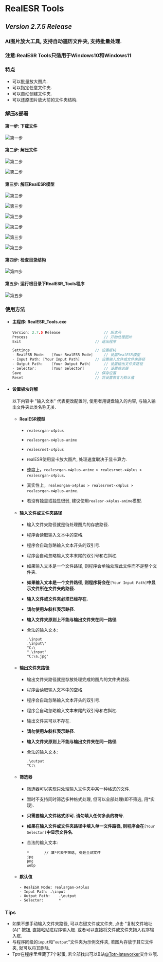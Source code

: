 # RealESR Tools

## *Version 2.7.5 Release*

### AI图片放大工具, 支持自动遍历文件夹, 支持批量处理.

### **注意:RealESR Tools只适用于Windows10和Windows11**

### 特点

- 可以批量放大图片.
- 可以指定任意文件夹.
- 可以自动创建文件夹.
- 可以还原图片放大前的文件夹结构.

### 解压&部署

#### 第一步: 下载文件

![第一步](https://github.com/Tptr-lateworker/RealESR_Tools/blob/main/output/1.jpg)

#### 第二步: 解压文件

![第二步](.\output\2.jpg)

![第二步](.\output\3.jpg)

#### 第三步: 解压RealESR模型

![第三步](.\output\4.jpg)

![第三步](.\output\5.jpg)

![第三步](.\output\6.jpg)

![第三步](.\output\7.jpg)

![第三步](.\output\8.jpg)

![第三步](.\output\9.jpg)

#### 第四步: 检查目录结构

![第四步](.\output\11.jpg)

#### 第五步: 运行根目录下RealESR_Tools程序

![第五步](.\output\10.jpg)

### 使用方法

- #### 主程序: RealESR_Tools.exe

  ```c++
  Version: 2.7.5 Release					// 版本号
  Process									// 开始处理图片
  Exit									// 退出程序
  
  Settings								// 设置板块
  - RealESR Mode:	[Your RealESR Mode]		// 设置RealESR模型
  - Input Path:	[Your Input Path]		// 设置输入文件或文件夹路径
  - Output Path:	[Your Output Path]		// 设置输出文件夹路径
  - Selector:		[Your Selector]			// 设置筛选器
  Save									// 保存设置
  Reset									// 将设置恢复为默认值
  ```

- #### 设置板块详解

  以下内容中 "输入文本" 代表更改配置时, 使用者用键盘输入的内容, 与输入输出文件夹此类名称无关.

  - #### RealESR模型

    - `realesrgan-x4plus`
    
    - `realesrgan-x4plus-anime`
    - `realesrnet-x4plus`

    - realESR使用显卡放大图片, 处理速度取决于显卡算力. 

    - 速度上，`realesrgan-x4plus-anime > realesrnet-x4plus > realesrgan-x4plus`.
    - 真实性上，`realesrgan-x4plus > realesrnet-x4plus > realesrgan-x4plus-anime`.
    
    - 若没有独显或独显很弱, 建议使用`realesr-x4plus-anime`模型.

  - #### 输入文件或文件夹路径

    - 输入文件夹路径就是待处理图片的存放路径.

    - 程序会读取输入文本中的空格.

    - 程序会自动忽略输入文本开头的双引号.

    - 程序会自动忽略输入文本末尾的双引号和右斜杠.

    - 如果输入文本是一个文件路径, 则程序会单独处理此文件而不是整个文件夹.

    - **如果输入文本是一个文件路径, 则程序将会在**`[Your Input Path]`**中显示文件所在文件夹的路径.**
    
    - **输入文件或文件夹必须已经存在.**
    
    - **请勿使用左斜杠表示路径**.
    
    - **输入文件夹原则上不能与输出文件夹在同一路径**.
    
    - 合法的输入文本: 
    
      ```
      .\input
      .\input\"
      "C:\
      ".\input"
      "C:\a.jpg"
      ```
    
  - #### 输出文件夹路径
    
      - 输出文件夹路径就是存放处理完成的图片的文件夹路径. 
      
      - 程序会读取输入文本中的空格.
      
      - 程序会自动忽略输入文本开头的双引号.
      
      - 程序会自动忽略输入文本末尾的双引号和右斜杠.
      
      - 输出文件夹可以不存在.
      
      - **请勿使用左斜杠表示路径**.
      
      - **输入文件夹原则上不能与输出文件夹在同一路径**.
      
      - 合法的输入文本:
      
        ```
        .\output
        "C:\
        ```
      
  - #### 筛选器
    
    - 筛选器可以实现只处理输入文件夹中某一种格式的文件.
    
    - 暂时不支持同时筛选多种格式处理, 但可以全部处理(即不筛选, 用*实现).
    
    - **只需要输入文件格式即可. 请勿填入任何多余的符号**.
    
    - **如果在输入文件或文件夹路径中填入单一文件路径, 则程序会在**`[Your Selector]`**中显示文件名**.
    
    - 合法的输入文本:
    
        ```
        *		// 填*代表不筛选, 处理全部文件
        jpg
        png
        webp
        ```
    
  - #### 默认值
  
      ```
    - RealESR Mode:	realsrgan-x4plus
      - Input Path:	.\input
      - Output Path:	.\output
      - Selector:		*
    ```


### Tips

- 如果不想手动输入文件夹路径, 可以右键文件或文件夹, 点击 "复制文件地址(A)" 按钮, 直接粘贴进程序输入框. 或者可以直接将文件或文件夹拖入程序输入框.
- 与程序同级的`input`和"`output`"文件夹为示例文件夹, 若图片存放于其它文件夹, 就可以将其删除.
- Tptr在程序里埋藏了7个彩蛋, 若全部找出可以B站[@Tptr-lateworker](https://space.bilibili.com/454920362)交作业哦.

